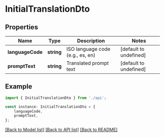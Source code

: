 # InitialTranslationDto


## Properties

Name | Type | Description | Notes
------------ | ------------- | ------------- | -------------
**languageCode** | **string** | ISO language code (e.g., es, en) | [default to undefined]
**promptText** | **string** | Translated prompt text | [default to undefined]

## Example

```typescript
import { InitialTranslationDto } from './api';

const instance: InitialTranslationDto = {
    languageCode,
    promptText,
};
```

[[Back to Model list]](../README.md#documentation-for-models) [[Back to API list]](../README.md#documentation-for-api-endpoints) [[Back to README]](../README.md)
